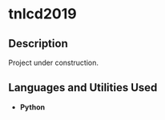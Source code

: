 <h1>tnlcd2019</h1>



<h2>Description</h2>
Project under construction. 
<br />


<h2>Languages and Utilities Used</h2>

- <b>Python</b> 



<!--
 ```diff
- text in red
+ text in green
! text in orange
# text in gray
@@ text in purple (and bold)@@
```
--!>
